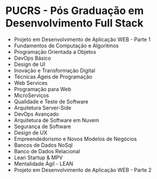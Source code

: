 # PUCRS - Pós Graduação em Desenvolvimento Full Stack

- Projeto em Desenvolvimento de Aplicação WEB - Parte 1
- Fundamentos de Computação e Algoritmos
- Programação Orientada a Objetos
- DevOps Básico
- Design de UI
- Inovação e Transformação Digital
- Técnicas Ágeis de Programação
- Web Services
- Programação para Web
- MicroServiços
- Qualidade e Teste de Software
- Arquitetura Server-Side
- DevOps Avançado
- Arquitetura de Software em Nuvem
- Segurança de Software
- Design de UX
- Empreendedorismo e Novos Modelos de Negócios
- Bancos de Dados NoSql
- Banco de Dados Relacional
- Lean Startup & MPV
- Mentalidade Ágil - LEAN
- Projeto em Desenvolvimento de Aplicação WEB - Parte 2
